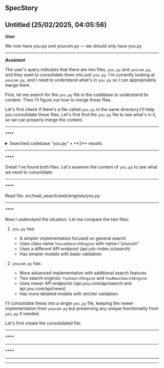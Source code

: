 ## SpecStory

## Untitled (25/02/2025, 04:05:56)

_**User**_

We now have you.py and youcom.py — we should only have you.py

---

_**Assistant**_

<think>The user's query indicates that there are two files, `you.py` and `youcom.py`, and they want to consolidate them into just `you.py`. I'm currently looking at `youcom.py`, and I need to understand what's in `you.py` so I can appropriately merge them.

First, let me search for the `you.py` file in the codebase to understand its content. Then I'll figure out how to merge these files.

Let's first check if there's a file called `you.py` in the same directory:</think>I'll help you consolidate these files. Let's first find the `you.py` file to see what's in it, so we can properly merge the content.

---

_****_

<details>
            <summary>Searched codebase "you.py" • **2** results</summary>
        
| File |
|------|
| `undefined` |
| `undefined` |

</details>

---

_****_



Great! I've found both files. Let's examine the content of `you.py` to see what we need to consolidate:

---

_****_

Read file: src/twat_search/web/engines/you.py

---

_****_



Now I understand the situation. Let me compare the two files:

1. `you.py` has:
   - A simpler implementation focused on general search
   - Uses class name `YoucomSearchEngine` with name="youcom"
   - Uses a different API endpoint (api.ydc-index.io/search)
   - Has simpler models with basic validation

2. `youcom.py` has:
   - More advanced implementation with additional search features
   - Two search engines: `YouSearchEngine` and `YouNewsSearchEngine`
   - Uses newer API endpoints (api.you.com/api/search and api.you.com/api/news)
   - Has more detailed models with stricter validation

I'll consolidate these into a single `you.py` file, keeping the newer implementation from `youcom.py` but preserving any unique functionality from `you.py` if needed.

Let's first create the consolidated file:

---

_****_



---

_****_



---



---

